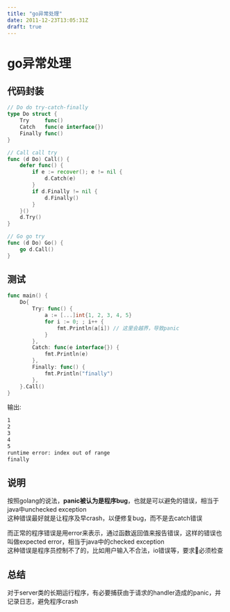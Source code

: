 ```yaml
---
title: "go异常处理"
date: 2011-12-23T13:05:31Z
draft: true
---
```


# go异常处理

## 代码封装

```go
// Do do try-catch-finally
type Do struct {
    Try     func()
    Catch   func(e interface{})
    Finally func()
}

// Call call try
func (d Do) Call() {
    defer func() {
        if e := recover(); e != nil {
            d.Catch(e)
        }
        if d.Finally != nil {
            d.Finally()
        }
    }()
    d.Try()
}

// Go go try
func (d Do) Go() {
    go d.Call()
}
```

## 测试

```go
func main() {
    Do{
        Try: func() {
            a := [...]int{1, 2, 3, 4, 5}
            for i := 0; ; i++ {
                fmt.Println(a[i]) // 这里会越界，导致panic
            }
        },
        Catch: func(e interface{}) {
            fmt.Println(e)
        },
        Finally: func() {
            fmt.Println("finally")
        },
    }.Call()
}
```

输出:

```sh
1
2
3
4
5
runtime error: index out of range
finally
```

## 说明

按照golang的说法，**panic被认为是程序bug**，也就是可以避免的错误，相当于java中unchecked exception\
这种错误最好就是让程序及早crash，以便修复bug，而不是去catch错误

而正常的程序错误是用error来表示，通过函数返回值来报告错误，这样的错误也叫做expected error，相当于java中的checked exception\
这种错误是程序员控制不了的，比如用户输入不合法，io错误等，要求必须检查

## 总结

对于server类的长期运行程序，有必要捕获由于请求的handler造成的panic，并记录日志，避免程序crash
